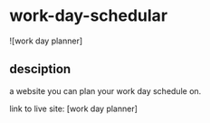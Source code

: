 # work-day-schedular

![work day planner]

## desciption

a website you can plan your work day schedule on.


link to live site: [work day planner]